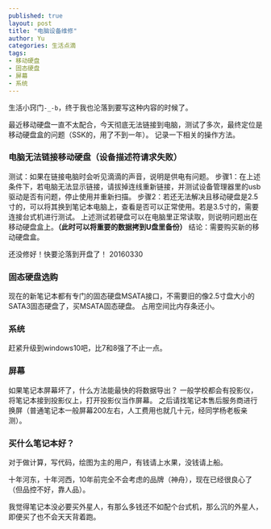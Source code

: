 ```yaml
---
published: true
layout: post
title: "电脑设备维修"
author: Yu
categories: 生活点滴
tags:
- 移动硬盘
- 固态硬盘
- 屏幕
- 系统
---
```



生活小窍门`-_-b`，终于我也沦落到要写这种内容的时候了。

最近移动硬盘一直不太配合，今天彻底无法链接到电脑，测试了多次，最终定位是移动硬盘盒的问题（SSK的，用了不到一年）。
记录一下相关的操作方法。

### 电脑无法链接移动硬盘（设备描述符请求失败）

测试：如果在链接电脑时会听见滴滴的声音，说明是供电有问题。
步骤1：在上述条件下，若电脑无法显示链接，请拔掉连线重新链接，并测试设备管理器里的usb驱动是否有问题，停止使用并重新扫描。
步骤2：若还无法解决且移动硬盘是2.5寸的，可以将其换到笔记本电脑上，查看是否可以正常使用。若是3.5寸的，需要连接台式机进行测试。
上述测试若硬盘可以在电脑里正常读取，则说明问题出在移动硬盘盒上。**（此时可以将重要的数据拷到U盘里备份）**
结论：需要购买新的移动硬盘盒。

还没修好！快要沦落到开盘了！ 20160330

### 固态硬盘选购

现在的新笔记本都有专门的固态硬盘MSATA接口，不需要旧的像2.5寸盘大小的SATA3固态硬盘了，买MSATA固态硬盘。
占用空间比内存条还小。

### 系统

赶紧升级到windows10吧，比7和8强了不止一点。

### 屏幕

如果笔记本屏幕坏了，什么方法能最快的将数据导出？
一般学校都会有投影仪，将笔记本接到投影仪上，打开投影仪当作屏幕。
之后请找笔记本售后服务商进行换屏（普通笔记本一般屏幕200左右，人工费用也就几十元，经同学杨老板亲测）。

### 买什么笔记本好？

对于做计算，写代码，绘图为主的用户，有钱请上水果，没钱请上船。

十年河东，十年河西，10年前完全不会考虑的品牌（神舟），现在已经很良心了（但品控不好，靠人品）。

我觉得笔记本没必要买外星人，有那么多钱还不如配个台式机，那么沉的外星人，即便买了也不会天天背着跑。


